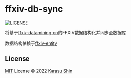 # ffxiv-db-sync

[![LICENSE](https://img.shields.io/npm/l/ffxiv-db-sync?color=blue)](./LICENSE)

将基于[ffxiv-datamining-cn](https://github.com/thewakingsands/ffxiv-datamining-cn)的FFXIV数据结构化并同步至数据库

数据结构依赖于[ffxiv-entity](https://github.com/KarasuShin/ffxiv-entity)

## License

[MIT](./LICENSE) License © 2022 [Karasu Shin](https://github.com/KarasuShin)
